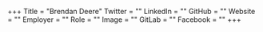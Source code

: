 +++
Title = "Brendan Deere"
Twitter = ""
LinkedIn = ""
GitHub = ""
Website = ""
Employer = ""
Role = ""
Image = ""
GitLab = ""
Facebook = ""
+++
